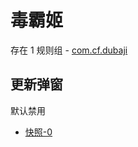 # 毒霸姬

存在 1 规则组 - [com.cf.dubaji](/src/apps/com.cf.dubaji.ts)

## 更新弹窗

默认禁用

- [快照-0](https://i.gkd.li/import/13198107)
